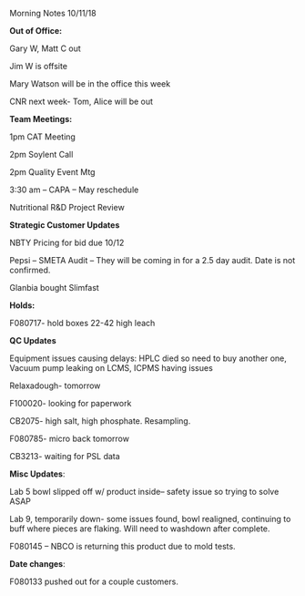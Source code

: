 Morning Notes 10/11/18

**Out of Office:**

Gary W, Matt C out

Jim W is offsite

Mary Watson will be in the office this week

CNR next week- Tom, Alice will be out

**Team Meetings:**

1pm CAT Meeting

2pm Soylent Call

2pm Quality Event Mtg

3:30 am – CAPA – May reschedule

Nutritional R&D Project Review

**Strategic Customer Updates**

NBTY Pricing for bid due 10/12

Pepsi – SMETA Audit – They will be coming in for a 2.5 day audit. Date is not
confirmed.

Glanbia bought Slimfast

**Holds:**

F080717- hold boxes 22-42 high leach

**QC Updates**

Equipment issues causing delays: HPLC died so need to buy another one, Vacuum
pump leaking on LCMS, ICPMS having issues

Relaxadough- tomorrow

F100020- looking for paperwork

CB2075- high salt, high phosphate. Resampling.

F080785- micro back tomorrow

CB3213- waiting for PSL data

**Misc Updates**:

Lab 5 bowl slipped off w/ product inside– safety issue so trying to solve ASAP

Lab 9, temporarily down- some issues found, bowl realigned, continuing to buff
where pieces are flaking. Will need to washdown after complete.

F080145 – NBCO is returning this product due to mold tests.

**Date changes**:

F080133 pushed out for a couple customers.
